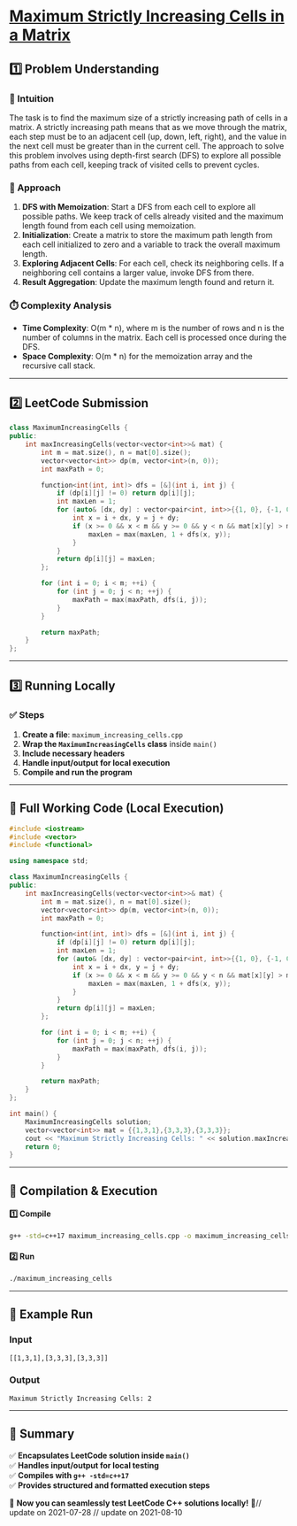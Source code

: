 # **[Maximum Strictly Increasing Cells in a Matrix](https://leetcode.com/problems/maximum-strictly-increasing-cells-in-a-matrix/description/)**  

## **1️⃣ Problem Understanding**  
### **📌 Intuition**  
The task is to find the maximum size of a strictly increasing path of cells in a matrix. A strictly increasing path means that as we move through the matrix, each step must be to an adjacent cell (up, down, left, right), and the value in the next cell must be greater than in the current cell. The approach to solve this problem involves using depth-first search (DFS) to explore all possible paths from each cell, keeping track of visited cells to prevent cycles.

### **🚀 Approach**  
1. **DFS with Memoization**: Start a DFS from each cell to explore all possible paths. We keep track of cells already visited and the maximum length found from each cell using memoization.
2. **Initialization**: Create a matrix to store the maximum path length from each cell initialized to zero and a variable to track the overall maximum length.
3. **Exploring Adjacent Cells**: For each cell, check its neighboring cells. If a neighboring cell contains a larger value, invoke DFS from there.
4. **Result Aggregation**: Update the maximum length found and return it.

### **⏱️ Complexity Analysis**  
- **Time Complexity**: O(m * n), where m is the number of rows and n is the number of columns in the matrix. Each cell is processed once during the DFS.
- **Space Complexity**: O(m * n) for the memoization array and the recursive call stack.

---  

## **2️⃣ LeetCode Submission**  
```cpp
class MaximumIncreasingCells {
public:
    int maxIncreasingCells(vector<vector<int>>& mat) {
        int m = mat.size(), n = mat[0].size();
        vector<vector<int>> dp(m, vector<int>(n, 0));
        int maxPath = 0;

        function<int(int, int)> dfs = [&](int i, int j) {
            if (dp[i][j] != 0) return dp[i][j];
            int maxLen = 1;
            for (auto& [dx, dy] : vector<pair<int, int>>{{1, 0}, {-1, 0}, {0, 1}, {0, -1}}) {
                int x = i + dx, y = j + dy;
                if (x >= 0 && x < m && y >= 0 && y < n && mat[x][y] > mat[i][j]) {
                    maxLen = max(maxLen, 1 + dfs(x, y));
                }
            }
            return dp[i][j] = maxLen;
        };

        for (int i = 0; i < m; ++i) {
            for (int j = 0; j < n; ++j) {
                maxPath = max(maxPath, dfs(i, j));
            }
        }

        return maxPath;
    }
};  
```  

---  

## **3️⃣ Running Locally**  
### **✅ Steps**  
1. **Create a file**: `maximum_increasing_cells.cpp`  
2. **Wrap the `MaximumIncreasingCells` class** inside `main()`  
3. **Include necessary headers**  
4. **Handle input/output for local execution**  
5. **Compile and run the program**  

---  

## **📝 Full Working Code (Local Execution)**  
```cpp
#include <iostream>
#include <vector>
#include <functional>

using namespace std;

class MaximumIncreasingCells {
public:
    int maxIncreasingCells(vector<vector<int>>& mat) {
        int m = mat.size(), n = mat[0].size();
        vector<vector<int>> dp(m, vector<int>(n, 0));
        int maxPath = 0;

        function<int(int, int)> dfs = [&](int i, int j) {
            if (dp[i][j] != 0) return dp[i][j];
            int maxLen = 1;
            for (auto& [dx, dy] : vector<pair<int, int>>{{1, 0}, {-1, 0}, {0, 1}, {0, -1}}) {
                int x = i + dx, y = j + dy;
                if (x >= 0 && x < m && y >= 0 && y < n && mat[x][y] > mat[i][j]) {
                    maxLen = max(maxLen, 1 + dfs(x, y));
                }
            }
            return dp[i][j] = maxLen;
        };

        for (int i = 0; i < m; ++i) {
            for (int j = 0; j < n; ++j) {
                maxPath = max(maxPath, dfs(i, j));
            }
        }

        return maxPath;
    }
};

int main() {
    MaximumIncreasingCells solution;
    vector<vector<int>> mat = {{1,3,1},{3,3,3},{3,3,3}};
    cout << "Maximum Strictly Increasing Cells: " << solution.maxIncreasingCells(mat) << endl; 
    return 0;
}  
```  

---  

## **🔧 Compilation & Execution**  
#### **1️⃣ Compile**  
```bash
g++ -std=c++17 maximum_increasing_cells.cpp -o maximum_increasing_cells
```  

#### **2️⃣ Run**  
```bash
./maximum_increasing_cells
```  

---  

## **🎯 Example Run**  
### **Input**  
```
[[1,3,1],[3,3,3],[3,3,3]]
```  
### **Output**  
```
Maximum Strictly Increasing Cells: 2
```  

---  

## **📌 Summary**  
✅ **Encapsulates LeetCode solution inside `main()`**  
✅ **Handles input/output for local testing**  
✅ **Compiles with `g++ -std=c++17`**  
✅ **Provides structured and formatted execution steps**  

🚀 **Now you can seamlessly test LeetCode C++ solutions locally!** 🚀// update on 2021-07-28
// update on 2021-08-10
